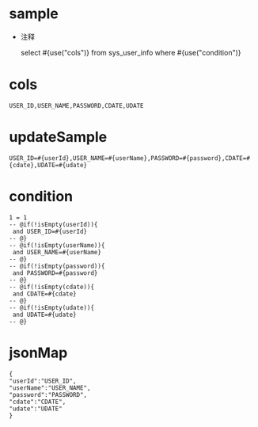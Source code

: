 
sample
===
* 注释

	select #{use("cols")} from sys_user_info  where  #{use("condition")}

cols
===
	USER_ID,USER_NAME,PASSWORD,CDATE,UDATE

updateSample
===
	
	USER_ID=#{userId},USER_NAME=#{userName},PASSWORD=#{password},CDATE=#{cdate},UDATE=#{udate}

condition
===

	1 = 1  
	-- @if(!isEmpty(userId)){
	 and USER_ID=#{userId}
	-- @}
	-- @if(!isEmpty(userName)){
	 and USER_NAME=#{userName}
	-- @}
	-- @if(!isEmpty(password)){
	 and PASSWORD=#{password}
	-- @}
	-- @if(!isEmpty(cdate)){
	 and CDATE=#{cdate}
	-- @}
	-- @if(!isEmpty(udate)){
	 and UDATE=#{udate}
	-- @}
	
jsonMap
===

    {
	"userId":"USER_ID",
	"userName":"USER_NAME",
	"password":"PASSWORD",
	"cdate":"CDATE",
	"udate":"UDATE"
	}
